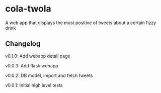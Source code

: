 cola-twola
==========

A web app that displays the most positive of tweets about a certain fizzy drink


Changelog
---------

v0.1.0:
    Add webapp detail page

v0.0.3:
    Add flask webapp

v0.0.2:
    DB model, import and fetch tweets

v0.0.1:
    Initial high level tests